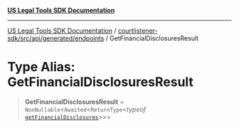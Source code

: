 [**US Legal Tools SDK Documentation**](../../../../../../README.md)

***

[US Legal Tools SDK Documentation](../../../../../../README.md) / [courtlistener-sdk/src/api/generated/endpoints](../README.md) / GetFinancialDisclosuresResult

# Type Alias: GetFinancialDisclosuresResult

> **GetFinancialDisclosuresResult** = `NonNullable`\<`Awaited`\<`ReturnType`\<*typeof* [`getFinancialDisclosures`](../functions/getFinancialDisclosures.md)\>\>\>
